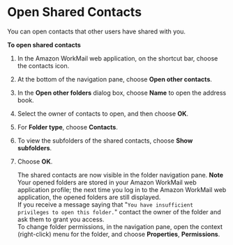 # Open Shared Contacts<a name="open_shared_contacts"></a>

You can open contacts that other users have shared with you\.

**To open shared contacts**

1. In the Amazon WorkMail web application, on the shortcut bar, choose the contacts icon\.

1. At the bottom of the navigation pane, choose **Open other contacts**\.

1. In the **Open other folders** dialog box, choose **Name** to open the address book\.

1. Select the owner of contacts to open, and then choose **OK**\.

1. For **Folder type**, choose **Contacts**\.

1. To view the subfolders of the shared contacts, choose **Show subfolders**\.

1. Choose **OK**\.

   The shared contacts are now visible in the folder navigation pane\.
**Note**  
Your opened folders are stored in your Amazon WorkMail web application profile; the next time you log in to the Amazon WorkMail web application, the opened folders are still displayed\.  
If you receive a message saying that "`You have insufficient privileges to open this folder.`" contact the owner of the folder and ask them to grant you access\.  
To change folder permissions, in the navigation pane, open the context \(right\-click\) menu for the folder, and choose **Properties**, **Permissions**\.